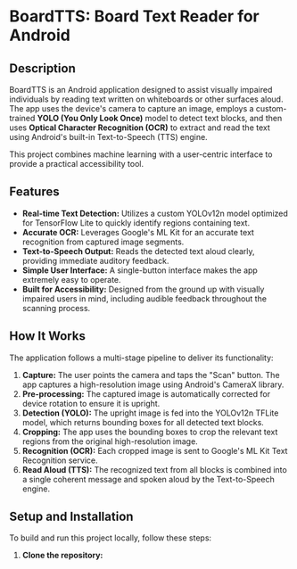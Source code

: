 # BoardTTS: Board Text Reader for Android

## Description

BoardTTS is an Android application designed to assist visually impaired individuals by reading text written on whiteboards or other surfaces aloud. The app uses the device's camera to capture an image, employs a custom-trained **YOLO (You Only Look Once)** model to detect text blocks, and then uses **Optical Character Recognition (OCR)** to extract and read the text using Android's built-in Text-to-Speech (TTS) engine.

This project combines machine learning with a user-centric interface to provide a practical accessibility tool.

## Features

- **Real-time Text Detection:** Utilizes a custom YOLOv12n model optimized for TensorFlow Lite to quickly identify regions containing text.
- **Accurate OCR:** Leverages Google's ML Kit for an accurate text recognition from captured image segments.
- **Text-to-Speech Output:** Reads the detected text aloud clearly, providing immediate auditory feedback.
- **Simple User Interface:** A single-button interface makes the app extremely easy to operate.
- **Built for Accessibility:** Designed from the ground up with visually impaired users in mind, including audible feedback throughout the scanning process.

## How It Works

The application follows a multi-stage pipeline to deliver its functionality:

1.  **Capture:** The user points the camera and taps the "Scan" button. The app captures a high-resolution image using Android's CameraX library.
2.  **Pre-processing:** The captured image is automatically corrected for device rotation to ensure it is upright.
3.  **Detection (YOLO):** The upright image is fed into the YOLOv12n TFLite model, which returns bounding boxes for all detected text blocks.
4.  **Cropping:** The app uses the bounding boxes to crop the relevant text regions from the original high-resolution image.
5.  **Recognition (OCR):** Each cropped image is sent to Google's ML Kit Text Recognition service.
6.  **Read Aloud (TTS):** The recognized text from all blocks is combined into a single coherent message and spoken aloud by the Text-to-Speech engine.

## Setup and Installation

To build and run this project locally, follow these steps:

1.  **Clone the repository:**
    
